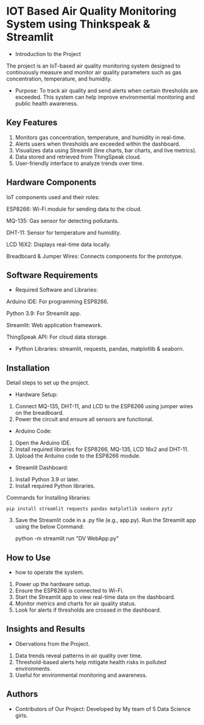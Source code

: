 
# IOT Based Air Quality Monitoring System using Thinkspeak & Streamlit
* Introduction to the Project

The project is an IoT-based air quality monitoring system designed to continuously measure and monitor air quality parameters such as gas concentration, temperature, and humidity.

* Purpose: 
To track air quality and send alerts when certain thresholds are exceeded. This system can help improve environmental monitoring and public health awareness.





## Key Features

1) Monitors gas concentration, temperature, and humidity in real-time.
2) Alerts users when thresholds are exceeded within the dashboard.
3) Visualizes data using Streamlit (line charts, bar charts, and live metrics).
4) Data stored and retrieved from ThingSpeak cloud.
5) User-friendly interface to analyze trends over time.

## Hardware Components
IoT components used and their roles:

ESP8266: Wi-Fi module for sending data to the cloud.

MQ-135: Gas sensor for detecting pollutants.

DHT-11: Sensor for temperature and humidity.

LCD 16X2: Displays real-time data locally.

Breadboard & Jumper Wires: Connects components for the prototype.

## Software Requirements
* Required Software and Libraries:

Arduino IDE: For programming ESP8266.

Python 3.9: For Streamlit app.

Streamlit: Web application framework.

ThingSpeak API: For cloud data storage.

* Python Libraries:
streamlit, requests, pandas, matplotlib & seaborn.

## Installation
Detail steps to set up the project.

* Hardware Setup:
1) Connect MQ-135, DHT-11, and LCD to the ESP8266 using jumper wires on the breadboard.
2) Power the circuit and ensure all sensors are functional.

* Arduino Code:
1) Open the Arduino IDE.
2) Install required libraries for ESP8266, MQ-135, LCD 16x2 and DHT-11.
3) Upload the Arduino code to the ESP8266 module.

*  Streamlit Dashboard:
1) Install Python 3.9 or later.
2) Install required Python libraries.

Commands for Installing libraries:
    
    pip install streamlit requests pandas matplotlib seaborn pytz

3) Save the Streamlit code in a .py file (e.g., app.py).
Run the Streamlit app using the below Command:

    python -m streamlit run "DV WebApp.py"


## How to Use
* how to operate the system.

1) Power up the hardware setup.
2) Ensure the ESP8266 is connected to Wi-Fi.
3) Start the Streamlit app to view real-time data on the dashboard.
4) Monitor metrics and charts for air quality status.
5) Look for alerts if thresholds are crossed in the dashboard.
## Insights and Results
* Obervations from the Project.

1) Data trends reveal patterns in air quality over time.
2) Threshold-based alerts help mitigate health risks in polluted environments.
3) Useful for environmental monitoring and awareness.
## Authors
* Contributors of Our Project:
Developed by My team of 5 Data Science girls.
